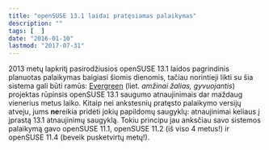 ```yaml
---
title: "openSUSE 13.1 laidai pratęsiamas palaikymas"
description: ""
tags: [  ]
date: "2016-01-10"
lastmod: "2017-07-31"
---
```

2013 metų lapkritį pasirodžiusios openSUSE 13.1 laidos pagrindinis planuotas palaikymas baigiasi šiomis dienomis, tačiau norintieji likti su šia sistema gali būti ramūs: [Evergreen](https://en.opensuse.org/openSUSE:Evergreen) (liet. _amžinai žalias, gyvuojantis_) projektas rūpinsis openSUSE 13.1 saugumo atnaujinimais dar maždaug vienerius metus laiko. Kitaip nei ankstesnių pratęsto palaikymo versijų atveju, jums **ne**reikia pridėti jokių papildomų saugyklų: atnaujinimai keliaus į įprastą 13.1 atnaujinimų saugyklą. Tokiu principu jau anksčiau savo sistemos palaikymą gavo openSUSE 11.1, openSUSE 11.2 (iš viso 4 metus!) ir openSUSE 11.4 (beveik pusketvirtų metų!).
